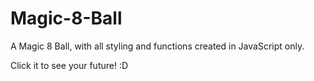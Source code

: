 # Magic-8-Ball

A Magic 8 Ball, with all styling and functions created in JavaScript only.

Click it to see your future! :D
